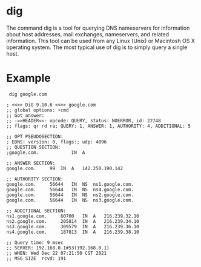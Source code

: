 # dig

The command dig is a tool for querying DNS nameservers for information about host addresses, mail exchanges, nameservers, and related information. This tool can be used from any Linux (Unix) or Macintosh OS X operating system. The most typical use of dig is to simply query a single host.

# Example

```
 dig google.com

; <<>> DiG 9.10.6 <<>> google.com
;; global options: +cmd
;; Got answer:
;; ->>HEADER<<- opcode: QUERY, status: NOERROR, id: 22748
;; flags: qr rd ra; QUERY: 1, ANSWER: 1, AUTHORITY: 4, ADDITIONAL: 5

;; OPT PSEUDOSECTION:
; EDNS: version: 0, flags:; udp: 4096
;; QUESTION SECTION:
;google.com.			IN	A

;; ANSWER SECTION:
google.com.		99	IN	A	142.250.190.142

;; AUTHORITY SECTION:
google.com.		56644	IN	NS	ns1.google.com.
google.com.		56644	IN	NS	ns4.google.com.
google.com.		56644	IN	NS	ns2.google.com.
google.com.		56644	IN	NS	ns3.google.com.

;; ADDITIONAL SECTION:
ns1.google.com.		60700	IN	A	216.239.32.10
ns2.google.com.		205814	IN	A	216.239.34.10
ns3.google.com.		309579	IN	A	216.239.36.10
ns4.google.com.		187813	IN	A	216.239.38.10

;; Query time: 9 msec
;; SERVER: 192.168.0.1#53(192.168.0.1)
;; WHEN: Wed Dec 22 07:21:50 CST 2021
;; MSG SIZE  rcvd: 191

```